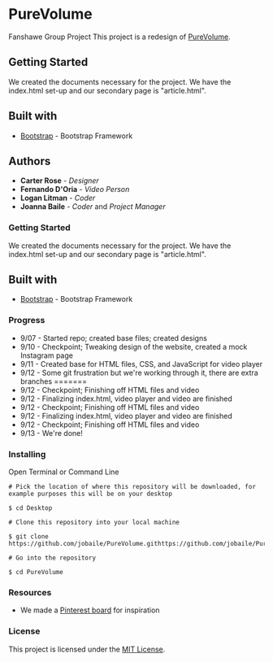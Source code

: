 # PureVolume
Fanshawe Group Project
This project is a redesign of [PureVolume](https://purevolume.com).

## Getting Started
We created the documents necessary for the project.
We have the index.html set-up and our secondary page is "article.html".
## Built with
* [Bootstrap](https://getbootstrap.com/) - Bootstrap Framework

## Authors
* **Carter Rose** - *Designer*
* **Fernando D'Oria** - *Video Person*
* **Logan Litman** - *Coder*
* **Joanna Baile** - *Coder* and *Project Manager*

### Getting Started
We created the documents necessary for the project.
We have the index.html set-up and our secondary page is "article.html".
## Built with
* [Bootstrap](https://getbootstrap.com/) - Bootstrap Framework

### Progress
* 9/07 - Started repo; created base files; created designs
* 9/10 - Checkpoint; Tweaking design of the website, created a mock Instagram page
* 9/11 - Created base for HTML files, CSS, and JavaScript for video player
* 9/12 - Some git frustration but we're working through it, there are extra branches
=======
* 9/12 - Checkpoint; Finishing off HTML files and video
* 9/12 - Finalizing index.html, video player and video are finished
* 9/12 - Checkpoint; Finishing off HTML files and video
* 9/12 - Finalizing index.html, video player and video are finished
* 9/12 - Checkpoint; Finishing off HTML files and video
* 9/13 - We're done!

### Installing

Open Terminal or Command Line

```
# Pick the location of where this repository will be downloaded, for example purposes this will be on your desktop

$ cd Desktop

# Clone this repository into your local machine

$ git clone https://github.com/jobaile/PureVolume.githttps://github.com/jobaile/PureVolume.git

# Go into the repository

$ cd PureVolume

```

### Resources
* We made a [Pinterest board](https://www.pinterest.ca/cartererose/music-website-design/) for inspiration

### License

This project is licensed under the [MIT License](https://opensource.org/licenses/MIT/).
